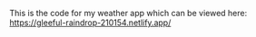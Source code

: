 This is the code for my weather app which can be viewed here: https://gleeful-raindrop-210154.netlify.app/
